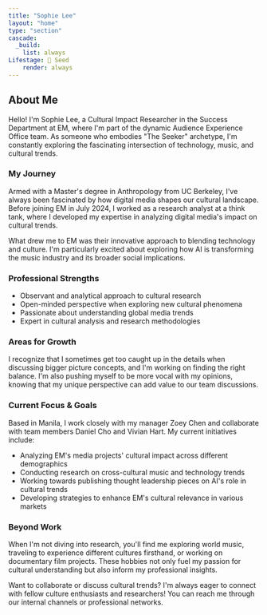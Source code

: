 ```yaml
---
title: "Sophie Lee"
layout: "home"
type: "section"
cascade:
  _build:
    list: always
Lifestage: 🌱 Seed
    render: always
---
```

## About Me

Hello! I'm Sophie Lee, a Cultural Impact Researcher in the Success Department at EM, where I'm part of the dynamic Audience Experience Office team. As someone who embodies "The Seeker" archetype, I'm constantly exploring the fascinating intersection of technology, music, and cultural trends.

### My Journey

Armed with a Master's degree in Anthropology from UC Berkeley, I've always been fascinated by how digital media shapes our cultural landscape. Before joining EM in July 2024, I worked as a research analyst at a think tank, where I developed my expertise in analyzing digital media's impact on cultural trends.

What drew me to EM was their innovative approach to blending technology and culture. I'm particularly excited about exploring how AI is transforming the music industry and its broader social implications.

### Professional Strengths

- Observant and analytical approach to cultural research
- Open-minded perspective when exploring new cultural phenomena
- Passionate about understanding global media trends
- Expert in cultural analysis and research methodologies

### Areas for Growth

I recognize that I sometimes get too caught up in the details when discussing bigger picture concepts, and I'm working on finding the right balance. I'm also pushing myself to be more vocal with my opinions, knowing that my unique perspective can add value to our team discussions.

### Current Focus & Goals

Based in Manila, I work closely with my manager Zoey Chen and collaborate with team members Daniel Cho and Vivian Hart. My current initiatives include:

- Analyzing EM's media projects' cultural impact across different demographics
- Conducting research on cross-cultural music and technology trends
- Working towards publishing thought leadership pieces on AI's role in cultural trends
- Developing strategies to enhance EM's cultural relevance in various markets

### Beyond Work

When I'm not diving into research, you'll find me exploring world music, traveling to experience different cultures firsthand, or working on documentary film projects. These hobbies not only fuel my passion for cultural understanding but also inform my professional insights.

<aside>
Want to collaborate or discuss cultural trends? I'm always eager to connect with fellow culture enthusiasts and researchers! You can reach me through our internal channels or professional networks.

</aside>